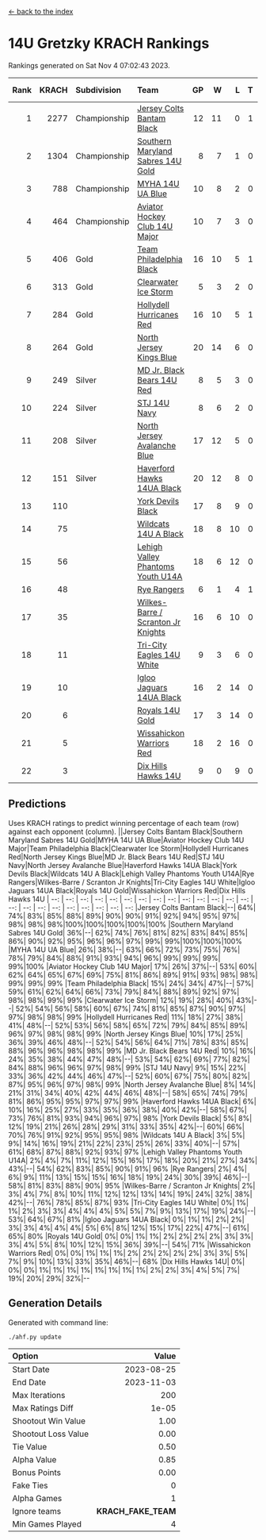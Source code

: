 [<- back to the index](readme.md)
# 14U Gretzky KRACH Rankings
Rankings generated on Sat Nov  4 07:02:43 2023.

Rank|KRACH|Subdivision|Team|GP|W|L|T|OTW|OTL|SoS|Exp Wins|Win Diff
---:|---:|:---|:---|---:|---:|---:|---:|---:|---:|---:|---:|---:
1|2277|Championship|[Jersey Colts Bantam Black](https://gamesheetstats.com/seasons/3659/teams/140580/schedule)|12|11|0|1|2|0|126|12.3|-0.0
2|1304|Championship|[Southern Maryland Sabres 14U Gold](https://gamesheetstats.com/seasons/3659/teams/140588/schedule)|8|7|1|0|0|0|208|7.9|0.0
3|788|Championship|[MYHA 14U UA Blue](https://gamesheetstats.com/seasons/3659/teams/140583/schedule)|10|8|2|0|1|2|212|8.9|0.0
4|464|Championship|[Aviator Hockey Club 14U Major](https://gamesheetstats.com/seasons/3659/teams/140575/schedule)|10|7|3|0|1|1|457|7.8|-0.0
5|406|Gold|[Team Philadelphia Black](https://gamesheetstats.com/seasons/3659/teams/140590/schedule)|16|10|5|1|2|1|446|11.4|0.0
6|313|Gold|[Clearwater Ice Storm](https://gamesheetstats.com/seasons/3659/teams/142500/schedule)|5|3|2|0|0|0|258|3.9|0.0
7|284|Gold|[Hollydell Hurricanes Red](https://gamesheetstats.com/seasons/3659/teams/140578/schedule)|16|10|5|1|1|1|329|11.4|0.0
8|264|Gold|[North Jersey Kings Blue](https://gamesheetstats.com/seasons/3659/teams/140585/schedule)|20|14|6|0|2|1|263|14.9|0.0
9|249|Silver|[MD Jr. Black Bears 14U Red](https://gamesheetstats.com/seasons/3659/teams/140581/schedule)|8|5|3|0|0|0|163|5.9|0.0
10|224|Silver|[STJ 14U Navy](https://gamesheetstats.com/seasons/3659/teams/140589/schedule)|8|6|2|0|0|1|295|6.9|0.0
11|208|Silver|[North Jersey Avalanche Blue](https://gamesheetstats.com/seasons/3659/teams/140584/schedule)|17|12|5|0|0|1|171|12.9|0.0
12|151|Silver|[Haverford Hawks 14UA Black](https://gamesheetstats.com/seasons/3659/teams/140577/schedule)|20|12|8|0|0|2|272|12.9|0.0
13|110||[York Devils Black](https://gamesheetstats.com/seasons/3659/teams/140595/schedule)|17|8|9|0|1|0|309|8.9|0.0
14|75||[Wildcats 14U A Black](https://gamesheetstats.com/seasons/3659/teams/140592/schedule)|18|8|10|0|1|1|380|8.9|0.0
15|56||[Lehigh Valley Phantoms Youth U14A](https://gamesheetstats.com/seasons/3659/teams/140582/schedule)|18|6|12|0|0|0|510|6.9|0.0
16|48||[Rye Rangers](https://gamesheetstats.com/seasons/3659/teams/140587/schedule)|6|1|4|1|0|0|347|2.4|0.0
17|35||[Wilkes-Barre / Scranton Jr Knights](https://gamesheetstats.com/seasons/3659/teams/140593/schedule)|16|6|10|0|0|0|185|6.9|0.0
18|11||[Tri-City Eagles 14U White](https://gamesheetstats.com/seasons/3659/teams/140591/schedule)|9|3|6|0|0|0|84|3.9|0.0
19|10||[Igloo Jaguars 14UA Black](https://gamesheetstats.com/seasons/3659/teams/140579/schedule)|16|2|14|0|0|0|420|2.9|0.0
20|6||[Royals 14U Gold](https://gamesheetstats.com/seasons/3659/teams/140586/schedule)|17|3|14|0|0|0|96|3.9|0.0
21|5||[Wissahickon Warriors Red](https://gamesheetstats.com/seasons/3659/teams/140594/schedule)|18|2|16|0|0|0|178|2.9|0.0
22|3||[Dix Hills Hawks 14U](https://gamesheetstats.com/seasons/3659/teams/140576/schedule)|9|0|9|0|0|0|397|0.9|0.0

## Predictions
Uses KRACH ratings to predict winning percentage of each team (row) against each opponent (column).
||Jersey Colts Bantam Black|Southern Maryland Sabres 14U Gold|MYHA 14U UA Blue|Aviator Hockey Club 14U Major|Team Philadelphia Black|Clearwater Ice Storm|Hollydell Hurricanes Red|North Jersey Kings Blue|MD Jr. Black Bears 14U Red|STJ 14U Navy|North Jersey Avalanche Blue|Haverford Hawks 14UA Black|York Devils Black|Wildcats 14U A Black|Lehigh Valley Phantoms Youth U14A|Rye Rangers|Wilkes-Barre / Scranton Jr Knights|Tri-City Eagles 14U White|Igloo Jaguars 14UA Black|Royals 14U Gold|Wissahickon Warriors Red|Dix Hills Hawks 14U
| --: | --: | --: | --: | --: | --: | --: | --: | --: | --: | --: | --: | --: | --: | --: | --: | --: | --: | --: | --: | --: | --: | --: 
|Jersey Colts Bantam Black|--| 64%| 74%| 83%| 85%| 88%| 89%| 90%| 90%| 91%| 92%| 94%| 95%| 97%| 98%| 98%| 98%|100%|100%|100%|100%|100%
|Southern Maryland Sabres 14U Gold| 36%|--| 62%| 74%| 76%| 81%| 82%| 83%| 84%| 85%| 86%| 90%| 92%| 95%| 96%| 96%| 97%| 99%| 99%|100%|100%|100%
|MYHA 14U UA Blue| 26%| 38%|--| 63%| 66%| 72%| 73%| 75%| 76%| 78%| 79%| 84%| 88%| 91%| 93%| 94%| 96%| 99%| 99%| 99%| 99%|100%
|Aviator Hockey Club 14U Major| 17%| 26%| 37%|--| 53%| 60%| 62%| 64%| 65%| 67%| 69%| 75%| 81%| 86%| 89%| 91%| 93%| 98%| 98%| 99%| 99%| 99%
|Team Philadelphia Black| 15%| 24%| 34%| 47%|--| 57%| 59%| 61%| 62%| 64%| 66%| 73%| 79%| 84%| 88%| 89%| 92%| 97%| 98%| 98%| 99%| 99%
|Clearwater Ice Storm| 12%| 19%| 28%| 40%| 43%|--| 52%| 54%| 56%| 58%| 60%| 67%| 74%| 81%| 85%| 87%| 90%| 97%| 97%| 98%| 98%| 99%
|Hollydell Hurricanes Red| 11%| 18%| 27%| 38%| 41%| 48%|--| 52%| 53%| 56%| 58%| 65%| 72%| 79%| 84%| 85%| 89%| 96%| 97%| 98%| 98%| 99%
|North Jersey Kings Blue| 10%| 17%| 25%| 36%| 39%| 46%| 48%|--| 52%| 54%| 56%| 64%| 71%| 78%| 83%| 85%| 88%| 96%| 96%| 98%| 98%| 99%
|MD Jr. Black Bears 14U Red| 10%| 16%| 24%| 35%| 38%| 44%| 47%| 48%|--| 53%| 54%| 62%| 69%| 77%| 82%| 84%| 88%| 96%| 96%| 97%| 98%| 99%
|STJ 14U Navy|  9%| 15%| 22%| 33%| 36%| 42%| 44%| 46%| 47%|--| 52%| 60%| 67%| 75%| 80%| 82%| 87%| 95%| 96%| 97%| 98%| 99%
|North Jersey Avalanche Blue|  8%| 14%| 21%| 31%| 34%| 40%| 42%| 44%| 46%| 48%|--| 58%| 65%| 74%| 79%| 81%| 86%| 95%| 95%| 97%| 97%| 99%
|Haverford Hawks 14UA Black|  6%| 10%| 16%| 25%| 27%| 33%| 35%| 36%| 38%| 40%| 42%|--| 58%| 67%| 73%| 76%| 81%| 93%| 94%| 96%| 97%| 98%
|York Devils Black|  5%|  8%| 12%| 19%| 21%| 26%| 28%| 29%| 31%| 33%| 35%| 42%|--| 60%| 66%| 70%| 76%| 91%| 92%| 95%| 95%| 98%
|Wildcats 14U A Black|  3%|  5%|  9%| 14%| 16%| 19%| 21%| 22%| 23%| 25%| 26%| 33%| 40%|--| 57%| 61%| 68%| 87%| 88%| 92%| 93%| 97%
|Lehigh Valley Phantoms Youth U14A|  2%|  4%|  7%| 11%| 12%| 15%| 16%| 17%| 18%| 20%| 21%| 27%| 34%| 43%|--| 54%| 62%| 83%| 85%| 90%| 91%| 96%
|Rye Rangers|  2%|  4%|  6%|  9%| 11%| 13%| 15%| 15%| 16%| 18%| 19%| 24%| 30%| 39%| 46%|--| 58%| 81%| 83%| 88%| 90%| 95%
|Wilkes-Barre / Scranton Jr Knights|  2%|  3%|  4%|  7%|  8%| 10%| 11%| 12%| 12%| 13%| 14%| 19%| 24%| 32%| 38%| 42%|--| 76%| 78%| 85%| 87%| 93%
|Tri-City Eagles 14U White|  0%|  1%|  1%|  2%|  3%|  3%|  4%|  4%|  4%|  5%|  5%|  7%|  9%| 13%| 17%| 19%| 24%|--| 53%| 64%| 67%| 81%
|Igloo Jaguars 14UA Black|  0%|  1%|  1%|  2%|  2%|  3%|  3%|  4%|  4%|  4%|  5%|  6%|  8%| 12%| 15%| 17%| 22%| 47%|--| 61%| 65%| 80%
|Royals 14U Gold|  0%|  0%|  1%|  1%|  2%|  2%|  2%|  2%|  3%|  3%|  3%|  4%|  5%|  8%| 10%| 12%| 15%| 36%| 39%|--| 54%| 71%
|Wissahickon Warriors Red|  0%|  0%|  1%|  1%|  1%|  2%|  2%|  2%|  2%|  2%|  3%|  3%|  5%|  7%|  9%| 10%| 13%| 33%| 35%| 46%|--| 68%
|Dix Hills Hawks 14U|  0%|  0%|  0%|  1%|  1%|  1%|  1%|  1%|  1%|  1%|  1%|  2%|  2%|  3%|  4%|  5%|  7%| 19%| 20%| 29%| 32%|--

## Generation Details

Generated with command line:
```
./ahf.py update
```

| Option | Value |
| :----- | ----: |
| Start Date | 2023-08-25 |
| End Date | 2023-11-03 |
| Max Iterations | 200 |
| Max Ratings Diff | 1e-05 |
| Shootout Win Value | 1.00 |
| Shootout Loss Value | 0.00 |
| Tie Value | 0.50 |
| Alpha Value | 0.85 |
| Bonus Points | 0.00 |
| Fake Ties | 0 |
| Alpha Games | 1 |
| Ignore teams | __KRACH_FAKE_TEAM__ |
| Min Games Played | 4 |

